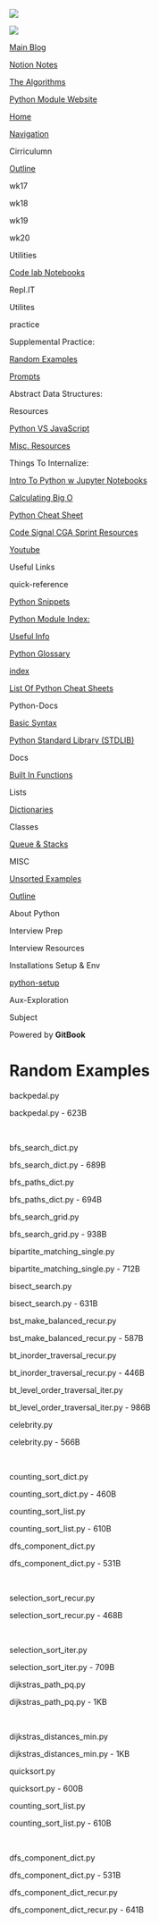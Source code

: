 <a href="../../index.html" class="link-a079aa82--primary-53a25e66--logoLink-10d08504"></a>

<img src="https://gblobscdn.gitbook.com/spaces%2F-Mij72ebV4OjqJvBacMy%2Favatar-rectangle-1630798188535.png?alt=media" class="image-67b14f24--logo-35ac2404--small-5fbe8ad7" />

<a href="../../index.html" class="link-a079aa82--primary-53a25e66--logoLink-10d08504"></a>

<img src="https://gblobscdn.gitbook.com/spaces%2F-Mij72ebV4OjqJvBacMy%2Favatar-rectangle-1630798188535.png?alt=media" class="image-67b14f24--logo-35ac2404--medium-5fbe8af6" />

<a href="https://bgoonz-blog.netlify.app/#gsc.tab=0" class="button-36063075--medium-6e2a217a--button-195c575e--linkButton-67c61496--links-282dde1f"><span class="text-4505230f--UIH400-4e41e82a--textContentFamily-49a318e1--text-8ee2c8b2"><span class="text-4505230f--UIH400-4e41e82a--textContentFamily-49a318e1">Main Blog</span></span></a>

<a href="https://www.notion.so/webdevhub42/Python-Data-Structures-Unit-1da9a5d55db844f4b62aff6fd2b4d1ce" class="button-36063075--medium-6e2a217a--button-195c575e--linkButton-67c61496--links-282dde1f"><span class="text-4505230f--UIH400-4e41e82a--textContentFamily-49a318e1--text-8ee2c8b2"><span class="text-4505230f--UIH400-4e41e82a--textContentFamily-49a318e1">Notion Notes</span></span></a>

<a href="https://bgoonz-branch-the-algos.vercel.app/" class="button-36063075--medium-6e2a217a--button-195c575e--linkButton-67c61496--links-282dde1f"><span class="text-4505230f--UIH400-4e41e82a--textContentFamily-49a318e1--text-8ee2c8b2"><span class="text-4505230f--UIH400-4e41e82a--textContentFamily-49a318e1">The Algorithms</span></span></a>

<a href="https://thealgorithms.netlify.app/#" class="button-36063075--medium-6e2a217a--button-195c575e--linkButton-67c61496--links-282dde1f"><span class="text-4505230f--UIH400-4e41e82a--textContentFamily-49a318e1--text-8ee2c8b2"><span class="text-4505230f--UIH400-4e41e82a--textContentFamily-49a318e1">Python Module Website</span></span></a>

<a href="../../index.html" class="navButton-94f2579c--navButtonClickable-161b88ca"><span class="text-4505230f--UIH300-2063425d--textContentFamily-49a318e1--navButtonLabel-14a4968f">Home</span></a>

<a href="../../navigation.html" class="navButton-94f2579c--navButtonClickable-161b88ca"><span class="text-4505230f--UIH300-2063425d--textContentFamily-49a318e1--navButtonLabel-14a4968f">Navigation</span></a>

<span class="text-4505230f--UIH300-2063425d--textContentFamily-49a318e1--navButtonLabel-14a4968f"><span class="text-4505230f--InfoH200-3a8a7a86--textContentFamily-49a318e1">Cirriculumn</span></span>

<a href="../../cirriculumn/untitled.html" class="navButton-94f2579c--navButtonClickable-161b88ca"><span class="text-4505230f--UIH300-2063425d--textContentFamily-49a318e1--navButtonLabel-14a4968f">Outline</span></a>

<span class="text-4505230f--UIH300-2063425d--textContentFamily-49a318e1--navButtonLabel-14a4968f">wk17</span>

<span class="text-4505230f--UIH300-2063425d--textContentFamily-49a318e1--navButtonLabel-14a4968f">wk18</span>

<span class="text-4505230f--UIH300-2063425d--textContentFamily-49a318e1--navButtonLabel-14a4968f">wk19</span>

<span class="text-4505230f--UIH300-2063425d--textContentFamily-49a318e1--navButtonLabel-14a4968f">wk20</span>

<span class="text-4505230f--UIH300-2063425d--textContentFamily-49a318e1--navButtonLabel-14a4968f"><span class="text-4505230f--InfoH200-3a8a7a86--textContentFamily-49a318e1">Utilities</span></span>

<a href="../../utilities/code-lab-notebooks.html" class="navButton-94f2579c--navButtonClickable-161b88ca"><span class="text-4505230f--UIH300-2063425d--textContentFamily-49a318e1--navButtonLabel-14a4968f">Code lab Notebooks</span></a>

<span class="text-4505230f--UIH300-2063425d--textContentFamily-49a318e1--navButtonLabel-14a4968f">Repl.IT</span>

<span class="text-4505230f--UIH300-2063425d--textContentFamily-49a318e1--navButtonLabel-14a4968f">Utilites</span>

<span class="text-4505230f--UIH300-2063425d--textContentFamily-49a318e1--navButtonLabel-14a4968f"><span class="text-4505230f--InfoH200-3a8a7a86--textContentFamily-49a318e1">practice</span></span>

<span class="text-4505230f--UIH300-2063425d--textContentFamily-49a318e1--navButtonLabel-14a4968f">Supplemental Practice:</span>

<a href="random-examples.html" class="navButton-94f2579c--pageItemWithChildrenNested-2c5d8183--navButtonClickable-161b88ca--navButtonOpened-6a88552e"><span class="text-4505230f--UIH300-2063425d--textContentFamily-49a318e1--navButtonLabel-14a4968f">Random Examples</span></a>

<a href="prompts.html" class="navButton-94f2579c--pageItemWithChildrenNested-2c5d8183--navButtonClickable-161b88ca"><span class="text-4505230f--UIH300-2063425d--textContentFamily-49a318e1--navButtonLabel-14a4968f">Prompts</span></a>

<span class="text-4505230f--UIH300-2063425d--textContentFamily-49a318e1--navButtonLabel-14a4968f">Abstract Data Structures:</span>

<span class="text-4505230f--UIH300-2063425d--textContentFamily-49a318e1--navButtonLabel-14a4968f"><span class="text-4505230f--InfoH200-3a8a7a86--textContentFamily-49a318e1">Resources</span></span>

<a href="../../resources/python-vs-javascript.html" class="navButton-94f2579c--navButtonClickable-161b88ca"><span class="text-4505230f--UIH300-2063425d--textContentFamily-49a318e1--navButtonLabel-14a4968f">Python VS JavaScript</span></a>

<a href="../../resources/untitled-1.html" class="navButton-94f2579c--navButtonClickable-161b88ca"><span class="text-4505230f--UIH300-2063425d--textContentFamily-49a318e1--navButtonLabel-14a4968f">Misc. Resources</span></a>

<span class="text-4505230f--UIH300-2063425d--textContentFamily-49a318e1--navButtonLabel-14a4968f">Things To Internalize:</span>

<a href="../../resources/intro-to-python-w-jupyter-notebooks.html" class="navButton-94f2579c--navButtonClickable-161b88ca"><span class="text-4505230f--UIH300-2063425d--textContentFamily-49a318e1--navButtonLabel-14a4968f">Intro To Python w Jupyter Notebooks</span></a>

<a href="../../resources/calculating-big-o.html" class="navButton-94f2579c--navButtonClickable-161b88ca"><span class="text-4505230f--UIH300-2063425d--textContentFamily-49a318e1--navButtonLabel-14a4968f">Calculating Big O</span></a>

<a href="../../resources/python-cheat-sheet.html" class="navButton-94f2579c--navButtonClickable-161b88ca"><span class="text-4505230f--UIH300-2063425d--textContentFamily-49a318e1--navButtonLabel-14a4968f">Python Cheat Sheet</span></a>

<a href="../../resources/code-signal-cga-sprint-resources.html" class="navButton-94f2579c--navButtonClickable-161b88ca"><span class="text-4505230f--UIH300-2063425d--textContentFamily-49a318e1--navButtonLabel-14a4968f">Code Signal CGA Sprint Resources</span></a>

<a href="../../resources/youtube.html" class="navButton-94f2579c--navButtonClickable-161b88ca"><span class="text-4505230f--UIH300-2063425d--textContentFamily-49a318e1--navButtonLabel-14a4968f">Youtube</span></a>

<span class="text-4505230f--UIH300-2063425d--textContentFamily-49a318e1--navButtonLabel-14a4968f">Useful Links</span>

<span class="text-4505230f--UIH300-2063425d--textContentFamily-49a318e1--navButtonLabel-14a4968f"><span class="text-4505230f--InfoH200-3a8a7a86--textContentFamily-49a318e1">quick-reference</span></span>

<a href="../../misc/untitled/python-snippets.html" class="navButton-94f2579c--navButtonClickable-161b88ca"><span class="text-4505230f--UIH300-2063425d--textContentFamily-49a318e1--navButtonLabel-14a4968f">Python Snippets</span></a>

<a href="../../quick-reference/python-module-index.html" class="navButton-94f2579c--navButtonClickable-161b88ca"><span class="text-4505230f--UIH300-2063425d--textContentFamily-49a318e1--navButtonLabel-14a4968f">Python Module Index:</span></a>

<a href="../../quick-reference/untitled.html" class="navButton-94f2579c--navButtonClickable-161b88ca"><span class="text-4505230f--UIH300-2063425d--textContentFamily-49a318e1--navButtonLabel-14a4968f">Useful Info</span></a>

<a href="../../quick-reference/python-glossary.html" class="navButton-94f2579c--navButtonClickable-161b88ca"><span class="text-4505230f--UIH300-2063425d--textContentFamily-49a318e1--navButtonLabel-14a4968f">Python Glossary</span></a>

<a href="../../quick-reference/untitled-1.html" class="navButton-94f2579c--navButtonClickable-161b88ca"><span class="text-4505230f--UIH300-2063425d--textContentFamily-49a318e1--navButtonLabel-14a4968f">index</span></a>

<a href="../../bash-commands.html" class="navButton-94f2579c--navButtonClickable-161b88ca"><span class="text-4505230f--UIH300-2063425d--textContentFamily-49a318e1--navButtonLabel-14a4968f">List Of Python Cheat Sheets</span></a>

<span class="text-4505230f--UIH300-2063425d--textContentFamily-49a318e1--navButtonLabel-14a4968f"><span class="text-4505230f--InfoH200-3a8a7a86--textContentFamily-49a318e1">Python-Docs</span></span>

<a href="../../stdlib/basic-syntax.html" class="navButton-94f2579c--navButtonClickable-161b88ca"><span class="text-4505230f--UIH300-2063425d--textContentFamily-49a318e1--navButtonLabel-14a4968f">Basic Syntax</span></a>

<a href="../../stdlib/python-standard-library-stdlib.html" class="navButton-94f2579c--navButtonClickable-161b88ca"><span class="text-4505230f--UIH300-2063425d--textContentFamily-49a318e1--navButtonLabel-14a4968f">Python Standard Library (STDLIB)</span></a>

<span class="text-4505230f--UIH300-2063425d--textContentFamily-49a318e1--navButtonLabel-14a4968f">Docs</span>

<a href="../../stdlib/built-in-functions.html" class="navButton-94f2579c--navButtonClickable-161b88ca"><span class="text-4505230f--UIH300-2063425d--textContentFamily-49a318e1--navButtonLabel-14a4968f">Built In Functions</span></a>

<span class="text-4505230f--UIH300-2063425d--textContentFamily-49a318e1--navButtonLabel-14a4968f">Lists</span>

<a href="../../stdlib/dictionaries.html" class="navButton-94f2579c--navButtonClickable-161b88ca"><span class="text-4505230f--UIH300-2063425d--textContentFamily-49a318e1--navButtonLabel-14a4968f">Dictionaries</span></a>

<span class="text-4505230f--UIH300-2063425d--textContentFamily-49a318e1--navButtonLabel-14a4968f">Classes</span>

<a href="../../stdlib/queue-and-stacks.html" class="navButton-94f2579c--navButtonClickable-161b88ca"><span class="text-4505230f--UIH300-2063425d--textContentFamily-49a318e1--navButtonLabel-14a4968f">Queue &amp; Stacks</span></a>

<span class="text-4505230f--UIH300-2063425d--textContentFamily-49a318e1--navButtonLabel-14a4968f"><span class="text-4505230f--InfoH200-3a8a7a86--textContentFamily-49a318e1">MISC</span></span>

<a href="../../interview-prep/interview-resources/unsorted-examples.html" class="navButton-94f2579c--navButtonClickable-161b88ca"><span class="text-4505230f--UIH300-2063425d--textContentFamily-49a318e1--navButtonLabel-14a4968f">Unsorted Examples</span></a>

<a href="../../misc/outline.html" class="navButton-94f2579c--navButtonClickable-161b88ca"><span class="text-4505230f--UIH300-2063425d--textContentFamily-49a318e1--navButtonLabel-14a4968f">Outline</span></a>

<span class="text-4505230f--UIH300-2063425d--textContentFamily-49a318e1--navButtonLabel-14a4968f">About Python</span>

<span class="text-4505230f--UIH300-2063425d--textContentFamily-49a318e1--navButtonLabel-14a4968f"><span class="text-4505230f--InfoH200-3a8a7a86--textContentFamily-49a318e1">Interview Prep</span></span>

<span class="text-4505230f--UIH300-2063425d--textContentFamily-49a318e1--navButtonLabel-14a4968f">Interview Resources</span>

<span class="text-4505230f--UIH300-2063425d--textContentFamily-49a318e1--navButtonLabel-14a4968f"><span class="text-4505230f--InfoH200-3a8a7a86--textContentFamily-49a318e1">Installations Setup & Env</span></span>

<a href="../../installations-setup-and-env/untitled.html" class="navButton-94f2579c--navButtonClickable-161b88ca"><span class="text-4505230f--UIH300-2063425d--textContentFamily-49a318e1--navButtonLabel-14a4968f">python-setup</span></a>

<span class="text-4505230f--UIH300-2063425d--textContentFamily-49a318e1--navButtonLabel-14a4968f"><span class="text-4505230f--InfoH200-3a8a7a86--textContentFamily-49a318e1">Aux-Exploration</span></span>

<span class="text-4505230f--UIH300-2063425d--textContentFamily-49a318e1--navButtonLabel-14a4968f">Subject</span>

<a href="https://www.gitbook.com/?utm_source=content&amp;utm_medium=trademark&amp;utm_campaign=bgoonz42" class="reset-3c756112--trademark-a8da4b94"></a>

<span class="text-4505230f--TextH200-a3425406--textUIFamily-5ebd8e40">Powered by **GitBook**</span>

# <span class="text-4505230f--DisplayH900-bfb998fa--textContentFamily-49a318e1">Random Examples</span>

<span class="text-4505230f--UIH300-2063425d--textUIFamily-5ebd8e40--text-8ee2c8b2"></span>

<a href="https://firebasestorage.googleapis.com/v0/b/gitbook-28427.appspot.com/o/assets%2F-Mij72ebV4OjqJvBacMy%2F-Mj41LbPING_Cx7empuV%2F-Mj41lqDd9OTb7A_UZhm%2Fbackpedal.py?alt=media&amp;token=e71ecd9e-feb3-4583-a9f8-65d0cbcd8abe" class="reset-3c756112--card-6570f064--whiteCard-fff091a4--S400Vertical-a18add7e"></a>

<span class="text-4505230f--UIH400-4e41e82a--textContentFamily-49a318e1">backpedal.py</span>

<span class="text-4505230f--TextH200-a3425406--textContentFamily-49a318e1">backpedal.py - 623B</span>

<span class="text-4505230f--TextH400-3033861f--textContentFamily-49a318e1"><span data-key="5463d32fbacf4b3fafb6d79c73ab6b2c"><span data-offset-key="5463d32fbacf4b3fafb6d79c73ab6b2c:0"><span data-slate-zero-width="n">​</span></span></span></span>

<a href="https://firebasestorage.googleapis.com/v0/b/gitbook-28427.appspot.com/o/assets%2F-Mij72ebV4OjqJvBacMy%2F-Mj41LbPING_Cx7empuV%2F-Mj41pTzQU9UKLn5uqD_%2Fbfs_search_dict.py?alt=media&amp;token=0056b21f-703d-4038-9bd5-6259c64ffa18" class="reset-3c756112--card-6570f064--whiteCard-fff091a4--S400Vertical-a18add7e"></a>

<span class="text-4505230f--UIH400-4e41e82a--textContentFamily-49a318e1">bfs_search_dict.py</span>

<span class="text-4505230f--TextH200-a3425406--textContentFamily-49a318e1">bfs_search_dict.py - 689B</span>

<a href="https://firebasestorage.googleapis.com/v0/b/gitbook-28427.appspot.com/o/assets%2F-Mij72ebV4OjqJvBacMy%2F-Mj41LbPING_Cx7empuV%2F-Mj41tWa3zL390sIrD_q%2Fbfs_paths_dict.py?alt=media&amp;token=ed6060b5-102a-4d06-906f-7ca0eaa786bd" class="reset-3c756112--card-6570f064--whiteCard-fff091a4--S400Vertical-a18add7e"></a>

<span class="text-4505230f--UIH400-4e41e82a--textContentFamily-49a318e1">bfs_paths_dict.py</span>

<span class="text-4505230f--TextH200-a3425406--textContentFamily-49a318e1">bfs_paths_dict.py - 694B</span>

<a href="https://firebasestorage.googleapis.com/v0/b/gitbook-28427.appspot.com/o/assets%2F-Mij72ebV4OjqJvBacMy%2F-Mj41LbPING_Cx7empuV%2F-Mj41zLjxpUgMM_IxXau%2Fbfs_search_grid.py?alt=media&amp;token=996126ac-4a2c-466d-8cbd-fcab71f48395" class="reset-3c756112--card-6570f064--whiteCard-fff091a4--S400Vertical-a18add7e"></a>

<span class="text-4505230f--UIH400-4e41e82a--textContentFamily-49a318e1">bfs_search_grid.py</span>

<span class="text-4505230f--TextH200-a3425406--textContentFamily-49a318e1">bfs_search_grid.py - 938B</span>

<a href="https://firebasestorage.googleapis.com/v0/b/gitbook-28427.appspot.com/o/assets%2F-Mij72ebV4OjqJvBacMy%2F-Mj41LbPING_Cx7empuV%2F-Mj423-Pygx1L4hSM8Ta%2Fbipartite_matching_single.py?alt=media&amp;token=f6e7c481-e0f5-434d-aa53-054d5d636f73" class="reset-3c756112--card-6570f064--whiteCard-fff091a4--S400Vertical-a18add7e"></a>

<span class="text-4505230f--UIH400-4e41e82a--textContentFamily-49a318e1">bipartite_matching_single.py</span>

<span class="text-4505230f--TextH200-a3425406--textContentFamily-49a318e1">bipartite_matching_single.py - 712B</span>

<a href="https://firebasestorage.googleapis.com/v0/b/gitbook-28427.appspot.com/o/assets%2F-Mij72ebV4OjqJvBacMy%2F-Mj41LbPING_Cx7empuV%2F-Mj424ZDNNFP-ZpfY41k%2Fbisect_search.py?alt=media&amp;token=9f1c7e6d-f5f3-413a-b893-022d4914d61c" class="reset-3c756112--card-6570f064--whiteCard-fff091a4--S400Vertical-a18add7e"></a>

<span class="text-4505230f--UIH400-4e41e82a--textContentFamily-49a318e1">bisect_search.py</span>

<span class="text-4505230f--TextH200-a3425406--textContentFamily-49a318e1">bisect_search.py - 631B</span>

<a href="https://firebasestorage.googleapis.com/v0/b/gitbook-28427.appspot.com/o/assets%2F-Mij72ebV4OjqJvBacMy%2F-Mj41LbPING_Cx7empuV%2F-Mj428Fz0yB9DjZy8uAo%2Fbst_make_balanced_recur.py?alt=media&amp;token=bbd975aa-6c5b-4ed1-b4ce-91d77b5de456" class="reset-3c756112--card-6570f064--whiteCard-fff091a4--S400Vertical-a18add7e"></a>

<span class="text-4505230f--UIH400-4e41e82a--textContentFamily-49a318e1">bst_make_balanced_recur.py</span>

<span class="text-4505230f--TextH200-a3425406--textContentFamily-49a318e1">bst_make_balanced_recur.py - 587B</span>

<a href="https://firebasestorage.googleapis.com/v0/b/gitbook-28427.appspot.com/o/assets%2F-Mij72ebV4OjqJvBacMy%2F-Mj41LbPING_Cx7empuV%2F-Mj429sHi_LDDD0o4iGi%2Fbt_inorder_traversal_recur.py?alt=media&amp;token=098bdbb7-5b59-4a63-b07b-15c839dae16f" class="reset-3c756112--card-6570f064--whiteCard-fff091a4--S400Vertical-a18add7e"></a>

<span class="text-4505230f--UIH400-4e41e82a--textContentFamily-49a318e1">bt_inorder_traversal_recur.py</span>

<span class="text-4505230f--TextH200-a3425406--textContentFamily-49a318e1">bt_inorder_traversal_recur.py - 446B</span>

<a href="https://firebasestorage.googleapis.com/v0/b/gitbook-28427.appspot.com/o/assets%2F-Mij72ebV4OjqJvBacMy%2F-Mj41LbPING_Cx7empuV%2F-Mj42AyFewX37-qaU_5w%2Fbt_level_order_traversal_iter.py?alt=media&amp;token=8b42cee1-c328-4563-8f82-825bca650d13" class="reset-3c756112--card-6570f064--whiteCard-fff091a4--S400Vertical-a18add7e"></a>

<span class="text-4505230f--UIH400-4e41e82a--textContentFamily-49a318e1">bt_level_order_traversal_iter.py</span>

<span class="text-4505230f--TextH200-a3425406--textContentFamily-49a318e1">bt_level_order_traversal_iter.py - 986B</span>

<a href="https://firebasestorage.googleapis.com/v0/b/gitbook-28427.appspot.com/o/assets%2F-Mij72ebV4OjqJvBacMy%2F-Mj41LbPING_Cx7empuV%2F-Mj42EJxcWLaB30IMKUd%2Fcelebrity.py?alt=media&amp;token=e8615043-4ca9-43b8-b91e-37488a99a686" class="reset-3c756112--card-6570f064--whiteCard-fff091a4--S400Vertical-a18add7e"></a>

<span class="text-4505230f--UIH400-4e41e82a--textContentFamily-49a318e1">celebrity.py</span>

<span class="text-4505230f--TextH200-a3425406--textContentFamily-49a318e1">celebrity.py - 566B</span>

<span class="text-4505230f--TextH400-3033861f--textContentFamily-49a318e1"><span data-key="0cf9a0a858844f2eaf890204f165c98e"><span data-offset-key="0cf9a0a858844f2eaf890204f165c98e:0"><span data-slate-zero-width="n">​</span></span></span></span>

<a href="https://firebasestorage.googleapis.com/v0/b/gitbook-28427.appspot.com/o/assets%2F-Mij72ebV4OjqJvBacMy%2F-Mj41LbPING_Cx7empuV%2F-Mj42FB1gEVPROpQ5OZC%2Fcounting_sort_dict.py?alt=media&amp;token=71951ab1-f7e1-4395-9a35-b3adeca63864" class="reset-3c756112--card-6570f064--whiteCard-fff091a4--S400Vertical-a18add7e"></a>

<span class="text-4505230f--UIH400-4e41e82a--textContentFamily-49a318e1">counting_sort_dict.py</span>

<span class="text-4505230f--TextH200-a3425406--textContentFamily-49a318e1">counting_sort_dict.py - 460B</span>

<a href="https://firebasestorage.googleapis.com/v0/b/gitbook-28427.appspot.com/o/assets%2F-Mij72ebV4OjqJvBacMy%2F-Mj41LbPING_Cx7empuV%2F-Mj42GMvUR8CZ3LtB8OK%2Fcounting_sort_list.py?alt=media&amp;token=ee448e03-12c0-4bc4-9ea5-a1ff26230ada" class="reset-3c756112--card-6570f064--whiteCard-fff091a4--S400Vertical-a18add7e"></a>

<span class="text-4505230f--UIH400-4e41e82a--textContentFamily-49a318e1">counting_sort_list.py</span>

<span class="text-4505230f--TextH200-a3425406--textContentFamily-49a318e1">counting_sort_list.py - 610B</span>

<a href="https://firebasestorage.googleapis.com/v0/b/gitbook-28427.appspot.com/o/assets%2F-Mij72ebV4OjqJvBacMy%2F-Mj41LbPING_Cx7empuV%2F-Mj42HVLO7elqAZohz74%2Fdfs_component_dict.py?alt=media&amp;token=cef4900c-8980-4090-b8e6-009674b75e3a" class="reset-3c756112--card-6570f064--whiteCard-fff091a4--S400Vertical-a18add7e"></a>

<span class="text-4505230f--UIH400-4e41e82a--textContentFamily-49a318e1">dfs_component_dict.py</span>

<span class="text-4505230f--TextH200-a3425406--textContentFamily-49a318e1">dfs_component_dict.py - 531B</span>

<span class="text-4505230f--TextH400-3033861f--textContentFamily-49a318e1"><span data-key="edb48c74f13d4992b657a1865045ca9d"><span data-offset-key="edb48c74f13d4992b657a1865045ca9d:0"><span data-slate-zero-width="n">​</span></span></span></span>

<a href="https://firebasestorage.googleapis.com/v0/b/gitbook-28427.appspot.com/o/assets%2F-Mij72ebV4OjqJvBacMy%2F-Mj41LbPING_Cx7empuV%2F-Mj42Mg144KluIJreEP4%2Fselection_sort_recur.py?alt=media&amp;token=9e86e59e-3497-41bf-9cac-85b54714e424" class="reset-3c756112--card-6570f064--whiteCard-fff091a4--S400Vertical-a18add7e"></a>

<span class="text-4505230f--UIH400-4e41e82a--textContentFamily-49a318e1">selection_sort_recur.py</span>

<span class="text-4505230f--TextH200-a3425406--textContentFamily-49a318e1">selection_sort_recur.py - 468B</span>

<span class="text-4505230f--TextH400-3033861f--textContentFamily-49a318e1"><span data-key="1e95520012cf480c8aa1a623af996240"><span data-offset-key="1e95520012cf480c8aa1a623af996240:0"><span data-slate-zero-width="n">​</span></span></span></span>

<a href="https://firebasestorage.googleapis.com/v0/b/gitbook-28427.appspot.com/o/assets%2F-Mij72ebV4OjqJvBacMy%2F-Mj41LbPING_Cx7empuV%2F-Mj42LTdkTfFo_JfpZfz%2Fselection_sort_iter.py?alt=media&amp;token=908d43a9-ddaa-44bb-9312-664c934cbf2e" class="reset-3c756112--card-6570f064--whiteCard-fff091a4--S400Vertical-a18add7e"></a>

<span class="text-4505230f--UIH400-4e41e82a--textContentFamily-49a318e1">selection_sort_iter.py</span>

<span class="text-4505230f--TextH200-a3425406--textContentFamily-49a318e1">selection_sort_iter.py - 709B</span>

<a href="https://firebasestorage.googleapis.com/v0/b/gitbook-28427.appspot.com/o/assets%2F-Mij72ebV4OjqJvBacMy%2F-Mj41LbPING_Cx7empuV%2F-Mj42QpGHLzqjlaR5sY4%2Fdijkstras_path_pq.py?alt=media&amp;token=6b5dc80b-45f3-464b-9435-06d2afd8f418" class="reset-3c756112--card-6570f064--whiteCard-fff091a4--S400Vertical-a18add7e"></a>

<span class="text-4505230f--UIH400-4e41e82a--textContentFamily-49a318e1">dijkstras_path_pq.py</span>

<span class="text-4505230f--TextH200-a3425406--textContentFamily-49a318e1">dijkstras_path_pq.py - 1KB</span>

<span class="text-4505230f--TextH400-3033861f--textContentFamily-49a318e1"><span data-key="04823cd143234220b73e7b503bfe9e3c"><span data-offset-key="04823cd143234220b73e7b503bfe9e3c:0"><span data-slate-zero-width="n">​</span></span></span></span>

<a href="https://firebasestorage.googleapis.com/v0/b/gitbook-28427.appspot.com/o/assets%2F-Mij72ebV4OjqJvBacMy%2F-Mj41LbPING_Cx7empuV%2F-Mj42RwOb4Z9rHnyGjLJ%2Fdijkstras_distances_min.py?alt=media&amp;token=6e7aba0e-1c74-4983-8771-dd7708ca2ab9" class="reset-3c756112--card-6570f064--whiteCard-fff091a4--S400Vertical-a18add7e"></a>

<span class="text-4505230f--UIH400-4e41e82a--textContentFamily-49a318e1">dijkstras_distances_min.py</span>

<span class="text-4505230f--TextH200-a3425406--textContentFamily-49a318e1">dijkstras_distances_min.py - 1KB</span>

<a href="https://firebasestorage.googleapis.com/v0/b/gitbook-28427.appspot.com/o/assets%2F-Mij72ebV4OjqJvBacMy%2F-Mj41LbPING_Cx7empuV%2F-Mj42PPle2aC0mluXVM0%2Fquicksort.py?alt=media&amp;token=cb4b8b7d-7b35-41a4-a586-4bdded9e2f74" class="reset-3c756112--card-6570f064--whiteCard-fff091a4--S400Vertical-a18add7e"></a>

<span class="text-4505230f--UIH400-4e41e82a--textContentFamily-49a318e1">quicksort.py</span>

<span class="text-4505230f--TextH200-a3425406--textContentFamily-49a318e1">quicksort.py - 600B</span>

<a href="https://firebasestorage.googleapis.com/v0/b/gitbook-28427.appspot.com/o/assets%2F-Mij72ebV4OjqJvBacMy%2F-Mj41LbPING_Cx7empuV%2F-Mj42VPWBTswpBXtIOO9%2Fcounting_sort_list.py?alt=media&amp;token=8671c6a9-9ca7-4571-abb0-01e54da1d0de" class="reset-3c756112--card-6570f064--whiteCard-fff091a4--S400Vertical-a18add7e"></a>

<span class="text-4505230f--UIH400-4e41e82a--textContentFamily-49a318e1">counting_sort_list.py</span>

<span class="text-4505230f--TextH200-a3425406--textContentFamily-49a318e1">counting_sort_list.py - 610B</span>

<span class="text-4505230f--TextH400-3033861f--textContentFamily-49a318e1"><span data-key="f1a382d4174a4aca935d34123fa4dce7"><span data-offset-key="f1a382d4174a4aca935d34123fa4dce7:0"><span data-slate-zero-width="n">​</span></span></span></span>

<a href="https://firebasestorage.googleapis.com/v0/b/gitbook-28427.appspot.com/o/assets%2F-Mij72ebV4OjqJvBacMy%2F-Mj41LbPING_Cx7empuV%2F-Mj42WntLfq0BZKUvdm0%2Fdfs_component_dict.py?alt=media&amp;token=bbef19c6-3c92-499a-9654-75f0d8c0c7e3" class="reset-3c756112--card-6570f064--whiteCard-fff091a4--S400Vertical-a18add7e"></a>

<span class="text-4505230f--UIH400-4e41e82a--textContentFamily-49a318e1">dfs_component_dict.py</span>

<span class="text-4505230f--TextH200-a3425406--textContentFamily-49a318e1">dfs_component_dict.py - 531B</span>

<a href="https://firebasestorage.googleapis.com/v0/b/gitbook-28427.appspot.com/o/assets%2F-Mij72ebV4OjqJvBacMy%2F-Mj41LbPING_Cx7empuV%2F-Mj42XhuKbVn8ez6X897%2Fdfs_component_dict_recur.py?alt=media&amp;token=38ca48fa-f454-4a50-8d37-507af4721d4e" class="reset-3c756112--card-6570f064--whiteCard-fff091a4--S400Vertical-a18add7e"></a>

<span class="text-4505230f--UIH400-4e41e82a--textContentFamily-49a318e1">dfs_component_dict_recur.py</span>

<span class="text-4505230f--TextH200-a3425406--textContentFamily-49a318e1">dfs_component_dict_recur.py - 641B</span>

<span class="text-4505230f--TextH400-3033861f--textContentFamily-49a318e1"><span data-key="d0877e2eb201448b9556b2f316bbf618"><span data-offset-key="d0877e2eb201448b9556b2f316bbf618:0"><span data-slate-zero-width="n">​</span></span></span></span>

<span class="text-4505230f--TextH400-3033861f--textContentFamily-49a318e1"><span data-key="d0c0ab6bfeb9459ea1493e9c17c78d60"><span data-offset-key="d0c0ab6bfeb9459ea1493e9c17c78d60:0"><span data-slate-zero-width="n">​</span></span></span></span>

<span class="text-4505230f--TextH400-3033861f--textContentFamily-49a318e1"><span data-key="8807501790194036bdd43fe2037a8723"><span data-offset-key="8807501790194036bdd43fe2037a8723:0"><span data-slate-zero-width="n">​</span></span></span></span>

<span class="text-4505230f--TextH400-3033861f--textContentFamily-49a318e1"><span data-key="877f2ea59f0a47aa97c2480726d47b53"><span data-offset-key="877f2ea59f0a47aa97c2480726d47b53:0"><span data-slate-zero-width="n">​</span></span></span></span>

<span class="text-4505230f--TextH400-3033861f--textContentFamily-49a318e1"><span data-key="eac3c1496c004d5cabe1b86464228f15"><span data-offset-key="eac3c1496c004d5cabe1b86464228f15:0"><span data-slate-zero-width="n">​</span></span></span></span>

<span class="text-4505230f--TextH400-3033861f--textContentFamily-49a318e1"><span data-key="3b111371389e4379a8cec39d8364d235"><span data-offset-key="3b111371389e4379a8cec39d8364d235:0"><span data-slate-zero-width="n">​</span></span></span></span>

<span class="text-4505230f--TextH400-3033861f--textContentFamily-49a318e1"><span data-key="775d7ec7035f4646b057c10cdadda1be"><span data-offset-key="775d7ec7035f4646b057c10cdadda1be:0"><span data-slate-zero-width="n">​</span></span></span></span>

<span class="text-4505230f--TextH400-3033861f--textContentFamily-49a318e1"><span data-key="f31b9e4766f44462b618183c27b3ebe4"><span data-offset-key="f31b9e4766f44462b618183c27b3ebe4:0"><span data-slate-zero-width="n">​</span></span></span></span>

<span class="text-4505230f--TextH400-3033861f--textContentFamily-49a318e1"><span data-key="33bcc246a9134c98bc39550fd65174bf"><span data-offset-key="33bcc246a9134c98bc39550fd65174bf:0"><span data-slate-zero-width="n">​</span></span></span></span>

<span class="text-4505230f--TextH400-3033861f--textContentFamily-49a318e1"><span data-key="a60e28e4b25a456ba12f05edf50eb4c8"><span data-offset-key="a60e28e4b25a456ba12f05edf50eb4c8:0"><span data-slate-zero-width="n">​</span></span></span></span>

<span class="text-4505230f--TextH400-3033861f--textContentFamily-49a318e1"><span data-key="3a703609e7e14c28beb80bf31f326dd9"><span data-offset-key="3a703609e7e14c28beb80bf31f326dd9:0"><span data-slate-zero-width="n">​</span></span></span></span>

<span class="text-4505230f--TextH400-3033861f--textContentFamily-49a318e1"><span data-key="a6d5d58eb910413ab7ddbef8e29428ec"><span data-offset-key="a6d5d58eb910413ab7ddbef8e29428ec:0"><span data-slate-zero-width="n">​</span></span></span></span>

<span class="text-4505230f--TextH400-3033861f--textContentFamily-49a318e1"><span data-key="9fa87302c33d4a02be6d97e06bfd035a"><span data-offset-key="9fa87302c33d4a02be6d97e06bfd035a:0"><span data-slate-zero-width="n">​</span></span></span></span>

<span class="text-4505230f--TextH400-3033861f--textContentFamily-49a318e1"><span data-key="cb2a50f9d36b4ee78c6d1eb3c954e7be"><span data-offset-key="cb2a50f9d36b4ee78c6d1eb3c954e7be:0"><span data-slate-zero-width="n">​</span></span></span></span>

<span class="text-4505230f--TextH400-3033861f--textContentFamily-49a318e1"><span data-key="6d38556af3cb4c06a823088a4ee62a59"><span data-offset-key="6d38556af3cb4c06a823088a4ee62a59:0"><span data-slate-zero-width="n">​</span></span></span></span>

<span class="text-4505230f--TextH400-3033861f--textContentFamily-49a318e1"><span data-key="82838595688b45839c216203a25d9732"><span data-offset-key="82838595688b45839c216203a25d9732:0"><span data-slate-zero-width="n">​</span></span></span></span>

<span class="text-4505230f--TextH400-3033861f--textContentFamily-49a318e1"><span data-key="33c8a3f42b9340bdbe8bf1da24a3640c"><span data-offset-key="33c8a3f42b9340bdbe8bf1da24a3640c:0"><span data-slate-zero-width="n">​</span></span></span></span>

<span class="text-4505230f--TextH400-3033861f--textContentFamily-49a318e1"><span data-key="4805b98fcc6946c59f4e30bc0ba4fe5c"><span data-offset-key="4805b98fcc6946c59f4e30bc0ba4fe5c:0"><span data-slate-zero-width="n">​</span></span></span></span>

<span class="text-4505230f--TextH400-3033861f--textContentFamily-49a318e1"><span data-key="8f0ee52a4edf49fe800de4cc143f9e4e"><span data-offset-key="8f0ee52a4edf49fe800de4cc143f9e4e:0"><span data-slate-zero-width="n">​</span></span></span></span>

<span class="text-4505230f--TextH400-3033861f--textContentFamily-49a318e1"><span data-key="3f45a3872a894a3ca831bd39113bfff1"><span data-offset-key="3f45a3872a894a3ca831bd39113bfff1:0"><span data-slate-zero-width="n">​</span></span></span></span>

<span class="text-4505230f--TextH400-3033861f--textContentFamily-49a318e1"><span data-key="7a4071393d0944b7b33b0f94d80d5d41"><span data-offset-key="7a4071393d0944b7b33b0f94d80d5d41:0"><span data-slate-zero-width="n">​</span></span></span></span>

<span class="text-4505230f--TextH400-3033861f--textContentFamily-49a318e1"><span data-key="e3ad44494be743318f8c42fcbbd9d950"><span data-offset-key="e3ad44494be743318f8c42fcbbd9d950:0"><span data-slate-zero-width="n">​</span></span></span></span>

<span class="text-4505230f--TextH400-3033861f--textContentFamily-49a318e1"><span data-key="abec5a1fdfd540bca32151ea9be4e3e2"><span data-offset-key="abec5a1fdfd540bca32151ea9be4e3e2:0"><span data-slate-zero-width="n">​</span></span></span></span>

<span class="text-4505230f--TextH400-3033861f--textContentFamily-49a318e1"><span data-key="406c5d1f573b43d18f61eac00f439943"><span data-offset-key="406c5d1f573b43d18f61eac00f439943:0"><span data-slate-zero-width="n">​</span></span></span></span>

<span class="text-4505230f--TextH400-3033861f--textContentFamily-49a318e1"><span data-key="702eb0fdffcf4e39ab27c38b0d65f099"><span data-offset-key="702eb0fdffcf4e39ab27c38b0d65f099:0"><span data-slate-zero-width="n">​</span></span></span></span>

<span class="text-4505230f--TextH400-3033861f--textContentFamily-49a318e1"><span data-key="b40595c13736429ba97094fdb80986ed"><span data-offset-key="b40595c13736429ba97094fdb80986ed:0"><span data-slate-zero-width="n">​</span></span></span></span>

<span class="text-4505230f--TextH400-3033861f--textContentFamily-49a318e1"><span data-key="7fa9c4f23ecd4a358edfb93121b2753b"><span data-offset-key="7fa9c4f23ecd4a358edfb93121b2753b:0"><span data-slate-zero-width="n">​</span></span></span></span>

<span class="text-4505230f--TextH400-3033861f--textContentFamily-49a318e1"><span data-key="da1488177cdd4def8a967aeadb291d8c"><span data-offset-key="da1488177cdd4def8a967aeadb291d8c:0"><span data-slate-zero-width="n">​</span></span></span></span>

<span class="text-4505230f--TextH400-3033861f--textContentFamily-49a318e1"><span data-key="8f09212aac964c88b8d5ca198d339f66"><span data-offset-key="8f09212aac964c88b8d5ca198d339f66:0"><span data-slate-zero-width="n">​</span></span></span></span>

<span class="text-4505230f--TextH400-3033861f--textContentFamily-49a318e1"><span data-key="e6933dfa61094486982f1c11f5ffc6af"><span data-offset-key="e6933dfa61094486982f1c11f5ffc6af:0"><span data-slate-zero-width="n">​</span></span></span></span>

<span class="text-4505230f--TextH400-3033861f--textContentFamily-49a318e1"><span data-key="99574e39e5de424fb850c7dd03f5af14"><span data-offset-key="99574e39e5de424fb850c7dd03f5af14:0"><span data-slate-zero-width="n">​</span></span></span></span>

<span class="text-4505230f--TextH400-3033861f--textContentFamily-49a318e1"><span data-key="76e395eca7694c8a9fb03769ba32d393"><span data-offset-key="76e395eca7694c8a9fb03769ba32d393:0"><span data-slate-zero-width="n">​</span></span></span></span>

<span class="text-4505230f--TextH400-3033861f--textContentFamily-49a318e1"><span data-key="cea7367b1efa4466b4c9621db9245189"><span data-offset-key="cea7367b1efa4466b4c9621db9245189:0"><span data-slate-zero-width="n">​</span></span></span></span>

<span class="text-4505230f--TextH400-3033861f--textContentFamily-49a318e1"><span data-key="6b22e6d48ca24f0e9e4fe0379b9829c0"><span data-offset-key="6b22e6d48ca24f0e9e4fe0379b9829c0:0"><span data-slate-zero-width="n">​</span></span></span></span>

<span class="text-4505230f--TextH400-3033861f--textContentFamily-49a318e1"><span data-key="9892de63512e4119b240ea44d0522069"><span data-offset-key="9892de63512e4119b240ea44d0522069:0"><span data-slate-zero-width="n">​</span></span></span></span>

<span class="text-4505230f--TextH400-3033861f--textContentFamily-49a318e1"><span data-key="26661243632f47ea8066805b57d79248"><span data-offset-key="26661243632f47ea8066805b57d79248:0"><span data-slate-zero-width="n">​</span></span></span></span>

<span class="text-4505230f--TextH400-3033861f--textContentFamily-49a318e1"><span data-key="d3cb5efbbf404551a400543a6df10eb8"><span data-offset-key="d3cb5efbbf404551a400543a6df10eb8:0"><span data-slate-zero-width="n">​</span></span></span></span>

<span class="text-4505230f--TextH400-3033861f--textContentFamily-49a318e1"><span data-key="e9a8b8cd75ed4d65873d0ab6356683a0"><span data-offset-key="e9a8b8cd75ed4d65873d0ab6356683a0:0"><span data-slate-zero-width="n">​</span></span></span></span>

<span class="text-4505230f--TextH400-3033861f--textContentFamily-49a318e1"><span data-key="fe458ead417e4ebf99c0646b00e0b76f"><span data-offset-key="fe458ead417e4ebf99c0646b00e0b76f:0"><span data-slate-zero-width="n">​</span></span></span></span>

<span class="text-4505230f--TextH400-3033861f--textContentFamily-49a318e1"><span data-key="19939ab4aabb4388a110bc6ad1a6ffc8"><span data-offset-key="19939ab4aabb4388a110bc6ad1a6ffc8:0"><span data-slate-zero-width="n">​</span></span></span></span>

<span class="text-4505230f--TextH400-3033861f--textContentFamily-49a318e1"><span data-key="911d2b7996604891a109e045d5074cb1"><span data-offset-key="911d2b7996604891a109e045d5074cb1:0"><span data-slate-zero-width="n">​</span></span></span></span>

<a href="../supplemental-practice.html" class="reset-3c756112--card-6570f064--whiteCard-fff091a4--cardPrevious-56a5e674"></a>

<span class="text-4505230f--TextH200-a3425406--textContentFamily-49a318e1">practice - Previous</span>

<span class="text-4505230f--UIH400-4e41e82a--textContentFamily-49a318e1">Supplemental Practice:</span>

<a href="prompts.html" class="reset-3c756112--card-6570f064--whiteCard-fff091a4--cardNext-19241c42"></a>

<span class="text-4505230f--TextH200-a3425406--textContentFamily-49a318e1">Next</span>

<span class="text-4505230f--UIH400-4e41e82a--textContentFamily-49a318e1">Prompts</span>

<img src="https://avatars.githubusercontent.com/u/66654881?v=4" class="image-67b14f24--avatar-1c1d03ec" />

<span class="text-4505230f--TextH200-a3425406--textContentFamily-49a318e1">Last updated 45 minutes ago</span>

<span class="text-4505230f--UIH300-2063425d--textUIFamily-5ebd8e40">Export as PDF</span>
